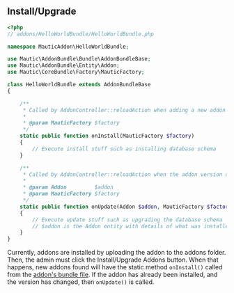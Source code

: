 ## Install/Upgrade

```php
<?php
// addons/HelloWorldBundle/HelloWorldBundle.php

namespace MauticAddon\HelloWorldBundle;

use Mautic\AddonBundle\Bundle\AddonBundleBase;
use Mautic\AddonBundle\Entity\Addon;
use Mautic\CoreBundle\Factory\MauticFactory;

class HelloWorldBundle extends AddonBundleBase
{

    /**
     * Called by AddonController::reloadAction when adding a new addon that's not already installed
     *
     * @param MauticFactory $factory
     */
    static public function onInstall(MauticFactory $factory)
    {
        // Execute install stuff such as installing database schema
    }

    /**
     * Called by AddonController::reloadAction when the addon version does not match what's installed
     *
     * @param Addon         $addon
     * @param MauticFactory $factory
     */
    static public function onUpdate(Addon $addon, MauticFactory $factory)
    {
        // Execute update stuff such as upgrading the database schema
        // $addon is the Addon entity with details of what was installed previously
    }
}
```

Currently, addons are installed by uploading the addon to the addons folder. Then, the admin must click the Install/Upgrade Addons button. When that happens, new addons found will have the static method `onInstall()` called from the [addon's bundle file](#addon-directory-structure). If the addon has already been installed, and the version has changed, then `onUpdate()` is called.